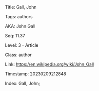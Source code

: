 Title:  Gall, John

Tags:   authors

AKA:    John Gall

Seq:    11.37

Level:  3 - Article

Class:  author

Link:   https://en.wikipedia.org/wiki/John_Gall

Timestamp: 20230209212848

Index:  Gall, John; 
